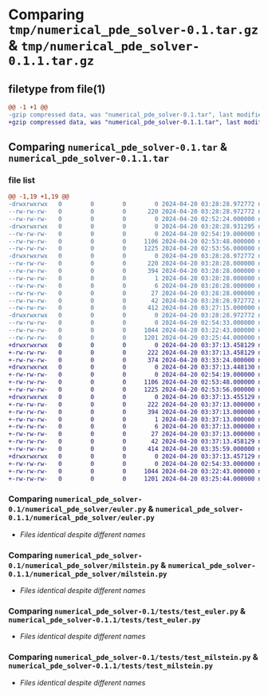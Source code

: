 # Comparing `tmp/numerical_pde_solver-0.1.tar.gz` & `tmp/numerical_pde_solver-0.1.1.tar.gz`

## filetype from file(1)

```diff
@@ -1 +1 @@
-gzip compressed data, was "numerical_pde_solver-0.1.tar", last modified: Sat Apr 20 03:28:28 2024, max compression
+gzip compressed data, was "numerical_pde_solver-0.1.1.tar", last modified: Sat Apr 20 03:37:13 2024, max compression
```

## Comparing `numerical_pde_solver-0.1.tar` & `numerical_pde_solver-0.1.1.tar`

### file list

```diff
@@ -1,19 +1,19 @@
-drwxrwxrwx   0        0        0        0 2024-04-20 03:28:28.972772 numerical_pde_solver-0.1/
--rw-rw-rw-   0        0        0      220 2024-04-20 03:28:28.972772 numerical_pde_solver-0.1/PKG-INFO
--rw-rw-rw-   0        0        0        0 2024-04-20 02:52:24.000000 numerical_pde_solver-0.1/README.md
-drwxrwxrwx   0        0        0        0 2024-04-20 03:28:28.931295 numerical_pde_solver-0.1/numerical_pde_solver/
--rw-rw-rw-   0        0        0        0 2024-04-20 02:54:19.000000 numerical_pde_solver-0.1/numerical_pde_solver/__init__.py
--rw-rw-rw-   0        0        0     1106 2024-04-20 02:53:48.000000 numerical_pde_solver-0.1/numerical_pde_solver/euler.py
--rw-rw-rw-   0        0        0     1225 2024-04-20 02:53:56.000000 numerical_pde_solver-0.1/numerical_pde_solver/milstein.py
-drwxrwxrwx   0        0        0        0 2024-04-20 03:28:28.972772 numerical_pde_solver-0.1/numerical_pde_solver.egg-info/
--rw-rw-rw-   0        0        0      220 2024-04-20 03:28:28.000000 numerical_pde_solver-0.1/numerical_pde_solver.egg-info/PKG-INFO
--rw-rw-rw-   0        0        0      394 2024-04-20 03:28:28.000000 numerical_pde_solver-0.1/numerical_pde_solver.egg-info/SOURCES.txt
--rw-rw-rw-   0        0        0        1 2024-04-20 03:28:28.000000 numerical_pde_solver-0.1/numerical_pde_solver.egg-info/dependency_links.txt
--rw-rw-rw-   0        0        0        6 2024-04-20 03:28:28.000000 numerical_pde_solver-0.1/numerical_pde_solver.egg-info/requires.txt
--rw-rw-rw-   0        0        0       27 2024-04-20 03:28:28.000000 numerical_pde_solver-0.1/numerical_pde_solver.egg-info/top_level.txt
--rw-rw-rw-   0        0        0       42 2024-04-20 03:28:28.972772 numerical_pde_solver-0.1/setup.cfg
--rw-rw-rw-   0        0        0      412 2024-04-20 03:27:15.000000 numerical_pde_solver-0.1/setup.py
-drwxrwxrwx   0        0        0        0 2024-04-20 03:28:28.972772 numerical_pde_solver-0.1/tests/
--rw-rw-rw-   0        0        0        0 2024-04-20 02:54:33.000000 numerical_pde_solver-0.1/tests/__init__.py
--rw-rw-rw-   0        0        0     1044 2024-04-20 03:22:43.000000 numerical_pde_solver-0.1/tests/test_euler.py
--rw-rw-rw-   0        0        0     1201 2024-04-20 03:25:44.000000 numerical_pde_solver-0.1/tests/test_milstein.py
+drwxrwxrwx   0        0        0        0 2024-04-20 03:37:13.458129 numerical_pde_solver-0.1.1/
+-rw-rw-rw-   0        0        0      222 2024-04-20 03:37:13.458129 numerical_pde_solver-0.1.1/PKG-INFO
+-rw-rw-rw-   0        0        0      374 2024-04-20 03:33:24.000000 numerical_pde_solver-0.1.1/README.md
+drwxrwxrwx   0        0        0        0 2024-04-20 03:37:13.448130 numerical_pde_solver-0.1.1/numerical_pde_solver/
+-rw-rw-rw-   0        0        0        0 2024-04-20 02:54:19.000000 numerical_pde_solver-0.1.1/numerical_pde_solver/__init__.py
+-rw-rw-rw-   0        0        0     1106 2024-04-20 02:53:48.000000 numerical_pde_solver-0.1.1/numerical_pde_solver/euler.py
+-rw-rw-rw-   0        0        0     1225 2024-04-20 02:53:56.000000 numerical_pde_solver-0.1.1/numerical_pde_solver/milstein.py
+drwxrwxrwx   0        0        0        0 2024-04-20 03:37:13.455129 numerical_pde_solver-0.1.1/numerical_pde_solver.egg-info/
+-rw-rw-rw-   0        0        0      222 2024-04-20 03:37:13.000000 numerical_pde_solver-0.1.1/numerical_pde_solver.egg-info/PKG-INFO
+-rw-rw-rw-   0        0        0      394 2024-04-20 03:37:13.000000 numerical_pde_solver-0.1.1/numerical_pde_solver.egg-info/SOURCES.txt
+-rw-rw-rw-   0        0        0        1 2024-04-20 03:37:13.000000 numerical_pde_solver-0.1.1/numerical_pde_solver.egg-info/dependency_links.txt
+-rw-rw-rw-   0        0        0        6 2024-04-20 03:37:13.000000 numerical_pde_solver-0.1.1/numerical_pde_solver.egg-info/requires.txt
+-rw-rw-rw-   0        0        0       27 2024-04-20 03:37:13.000000 numerical_pde_solver-0.1.1/numerical_pde_solver.egg-info/top_level.txt
+-rw-rw-rw-   0        0        0       42 2024-04-20 03:37:13.458129 numerical_pde_solver-0.1.1/setup.cfg
+-rw-rw-rw-   0        0        0      414 2024-04-20 03:35:59.000000 numerical_pde_solver-0.1.1/setup.py
+drwxrwxrwx   0        0        0        0 2024-04-20 03:37:13.457129 numerical_pde_solver-0.1.1/tests/
+-rw-rw-rw-   0        0        0        0 2024-04-20 02:54:33.000000 numerical_pde_solver-0.1.1/tests/__init__.py
+-rw-rw-rw-   0        0        0     1044 2024-04-20 03:22:43.000000 numerical_pde_solver-0.1.1/tests/test_euler.py
+-rw-rw-rw-   0        0        0     1201 2024-04-20 03:25:44.000000 numerical_pde_solver-0.1.1/tests/test_milstein.py
```

### Comparing `numerical_pde_solver-0.1/numerical_pde_solver/euler.py` & `numerical_pde_solver-0.1.1/numerical_pde_solver/euler.py`

 * *Files identical despite different names*

### Comparing `numerical_pde_solver-0.1/numerical_pde_solver/milstein.py` & `numerical_pde_solver-0.1.1/numerical_pde_solver/milstein.py`

 * *Files identical despite different names*

### Comparing `numerical_pde_solver-0.1/tests/test_euler.py` & `numerical_pde_solver-0.1.1/tests/test_euler.py`

 * *Files identical despite different names*

### Comparing `numerical_pde_solver-0.1/tests/test_milstein.py` & `numerical_pde_solver-0.1.1/tests/test_milstein.py`

 * *Files identical despite different names*

